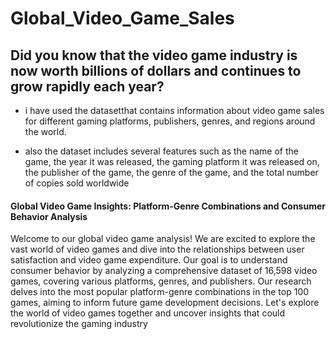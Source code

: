 # Global_Video_Game_Sales
## Did you know that the video game industry is now worth billions of dollars and continues to grow rapidly each year?
* i have used the datasetthat contains information about video game sales for different gaming platforms, publishers, genres, and regions around the world.


* also the dataset includes several features such as the name of the game, the year it was released, the gaming platform it was released on, the publisher of the game, the genre of the game, and the total number of copies sold worldwide



#### Global Video Game Insights: Platform-Genre Combinations and Consumer Behavior Analysis


Welcome to our global video game analysis! We are excited to explore the vast world of video games and dive into the relationships between user satisfaction and video game expenditure. Our goal is to understand consumer behavior by analyzing a comprehensive dataset of 16,598 video games, covering various platforms, genres, and publishers. Our research delves into the most popular platform-genre combinations in the top 100 games, aiming to inform future game development decisions. Let's explore the world of video games together and uncover insights that could revolutionize the gaming industry
